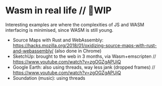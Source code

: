 # Wasm in real life // 🚧WIP

Interesting examples are where the complexities of JS and WASM interfacing is minimised, since WASM is still young.  

- Source Maps with Rust and WebAssembly: https://hacks.mozilla.org/2018/01/oxidizing-source-maps-with-rust-and-webassembly/  (also done in Chrome) 
- SketchUp: brought to the web in 3 months, via Wasm+emscripten    // https://www.youtube.com/watch?v=zgOGZgAPUjQ   
- Google Earth: also using threads, way less jank (dropped frames) // https://www.youtube.com/watch?v=zgOGZgAPUjQ 
- Soundation (music): using threads




